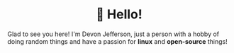 <h1 align='center'>👋 Hello!</h1>
<p align='center'>
</p>

Glad to see you here! I'm Devon Jefferson, just a person with a hobby of doing random things and have a passion for **linux** and **open-source** things!

